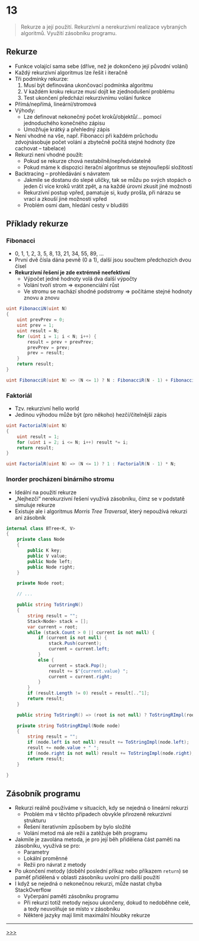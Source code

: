 # 13

> Rekurze a její použití. Rekurzivní a nerekurzivní realizace vybraných algoritmů. Využití zásobníku programu.

## Rekurze

* Funkce volající sama sebe (dříve, než je dokončeno její původní volání)
* Každý rekurzivní algoritmus lze řešit i iteračně
* Tři podmínky rekurze:
  1. Musí být definována ukončovací podmínka algoritmu
  2. V každém kroku rekurze musí dojít ke zjednodušení problému
  3. Test ukončení předchází rekurzivnímu volání funkce
* Přímá/nepřímá, lineární/stromová
* Výhody:
  * Lze definovat nekonečný počet kroků/objektů/... pomocí jednoduchého konečného zápisu
  * Umožňuje krátký a přehledný zápis
* Není vhodné na vše, např. Fibonacci při každém průchodu zdvojnásobuje počet volání a zbytečně počítá stejné hodnoty (lze cachovat – tabelace)
* Rekurzi není vhodné použít:
  * Pokud se rekurze chová nestabilně/nepředvídatelně
  * Pokud máme k dispozici iterační algoritmus se stejnou/lepší složitostí
* Backtracing – prohledávání s návratem
  * Jakmile se dostanu do slepé uličky, tak se můžu po svých stopách o jeden či více kroků vrátit zpět, a na každé úrovni zkusit jiné možnosti
  * Rekurzivní postup vpřed, pamatuje si, kudy prošla, při nárazu se vrací a zkouší jiné možnosti vpřed
  * Problém osmi dam, hledání cesty v bludišti

## Příklady rekurze

### Fibonacci

* 0, 1, 1, 2, 3, 5, 8, 13, 21, 34, 55, 89, ...
* První dvě čísla dána pevně (0 a 1), další jsou součtem předchozích dvou čísel
* __Rekurzivní řešení je zde extrémně neefektivní__
  * Výpočet jedné hodnoty volá dva další výpočty
  * Volání tvoří strom ⇒ exponenciální růst
  * Ve stromu se nachází shodné podstromy ⇒ počítáme stejné hodnoty znovu a znovu

```csharp
uint FibonacciN(uint N)
{
    uint prevPrev = 0;
    uint prev = 1;
    uint result = N;
    for (uint i = 1; i < N; i++) {
        result = prev + prevPrev;
        prevPrev = prev;
        prev = result;
    }
    return result;
}

uint FibonacciR(uint N) => (N <= 1) ? N : FibonacciR(N - 1) + FibonacciR(N - 2);
```

### Faktoriál

* Tzv. rekurzivní hello world
* Jedinou výhodou může být (pro někoho) hezčí/čitelnější zápis

```csharp
uint FactorialN(uint N)
{
    uint result = 1;
    for (uint i = 2; i <= N; i++) result *= i;
    return result;
}

uint FactorialR(uint N) => (N <= 1) ? 1 : FactorialR(N - 1) * N;
```

### Inorder procházení binárního stromu

* Ideální na použití rekurze
* „Nejhezčí“ nerekurzivní řešení využívá zásobníku, čímz se v podstatě simuluje rekurze
* Existuje ale i algoritmus _Morris Tree Traversal_, který nepoužívá rekurzi ani zásobník

```csharp
internal class BTree<K, V>
{
    private class Node
    {
        public K key;
        public V value;
        public Node left;
        public Node right;
    }

    private Node root;

    // ...

    public string ToStringN()
    {
        string result = "";
        Stack<Node> stack = [];
        var current = root;
        while (stack.Count > 0 || current is not null) {
            if (current is not null) {
                stack.Push(current);
                current = current.left;
            }
            else {
                current = stack.Pop();
                result += $"{current.value} ";
                current = current.right;
            }
        }
        if (result.Length != 0) result = result[..^1];
        return result;
    }

    public string ToStringR() => (root is not null) ? ToStringRImpl(root)[..^1] : "";       

    private string ToStringRImpl(Node node)
    {
        string result = "";
        if (node.left is not null) result += ToStringImpl(node.left);
        result += node.value + " ";
        if (node.right is not null) result += ToStringImpl(node.right);
        return result;
    }

}
```

## Zásobník programu

* Rekurzi reálně používáme v situacích, kdy se nejedná o lineární rekurzi
  * Problém má v těchto případech obvykle přirozeně rekurzivní strukturu
  * Řešení iterativním způsobem by bylo složité
  * Volání metod má ale režii a zatěžuje běh programu
* Jakmile je zavolána metoda, je pro její běh přidělena část paměti na zásobníku, využívá se pro:
  * Parametry
  * Lokální proměnné
  * Režii pro návrat z metody
* Po ukončení metody (doběhl poslední příkaz nebo příkazem `return`) se paměť přidělená v oblasti zásobníku uvolní pro další použití
* I když se nejedná o nekonečnou rekurzi, může nastat chyba StackOverflow
  * Vyčerpání paměti zásobníku programu
  * Při rekurzi totiž metody nejsou ukončeny, dokud to nedoběhne celé, a tedy neuvolňuje se místo v zásobníku
  * Některé jazyky mají limit maximální hloubky rekurze

---
[>>>](./14.MD)
